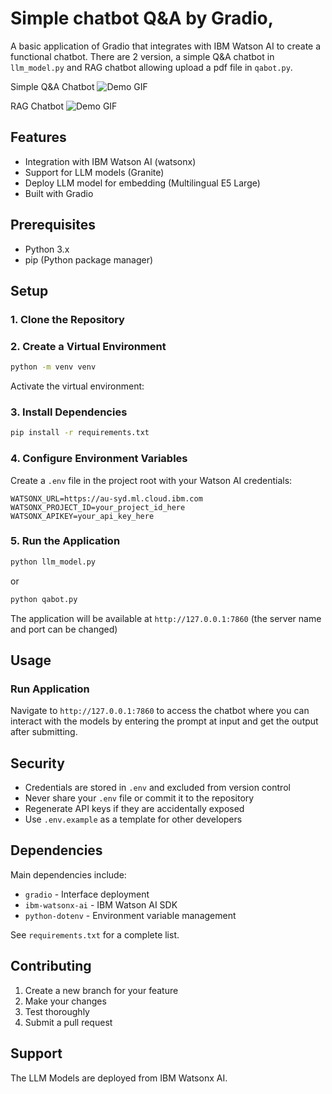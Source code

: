 # Simple chatbot Q&A by Gradio, 

A basic application of Gradio that integrates with IBM Watson AI to create a functional chatbot. There are 2 version, a simple Q&A chatbot in `llm_model.py` and RAG chatbot allowing upload a pdf file in `qabot.py`.

Simple Q&A Chatbot
![Demo GIF](demo1.gif)

RAG Chatbot
![Demo GIF](demo2.gif)

## Features

- Integration with IBM Watson AI (watsonx)
- Support for LLM models (Granite)
- Deploy LLM model for embedding (Multilingual E5 Large)
- Built with Gradio

## Prerequisites

- Python 3.x
- pip (Python package manager)

## Setup

### 1. Clone the Repository

### 2. Create a Virtual Environment

```bash
python -m venv venv
```

Activate the virtual environment:

### 3. Install Dependencies

```bash
pip install -r requirements.txt
```

### 4. Configure Environment Variables

Create a `.env` file in the project root with your Watson AI credentials:

```
WATSONX_URL=https://au-syd.ml.cloud.ibm.com
WATSONX_PROJECT_ID=your_project_id_here
WATSONX_APIKEY=your_api_key_here
```

### 5. Run the Application

```bash
python llm_model.py
```
or

```bash
python qabot.py
```

The application will be available at `http://127.0.0.1:7860` (the server name and port can be changed)

## Usage

### Run Application

Navigate to `http://127.0.0.1:7860` to access the chatbot where you can interact with the models by entering the prompt at input and get the output after submitting.

## Security

- Credentials are stored in `.env` and excluded from version control
- Never share your `.env` file or commit it to the repository
- Regenerate API keys if they are accidentally exposed
- Use `.env.example` as a template for other developers

## Dependencies

Main dependencies include:
- `gradio` - Interface deployment
- `ibm-watsonx-ai` - IBM Watson AI SDK
- `python-dotenv` - Environment variable management

See `requirements.txt` for a complete list.

## Contributing

1. Create a new branch for your feature
2. Make your changes
3. Test thoroughly
4. Submit a pull request

## Support

The LLM Models are deployed from IBM Watsonx AI. 


